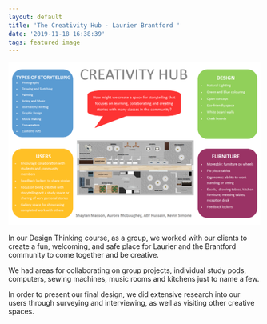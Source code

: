 ```yaml
---
layout: default
title: 'The Creativity Hub - Laurier Brantford '
date: '2019-11-18 16:38:39'
tags: featured image
---
```

![Creativity Hub](/images/uploads/the-creativity-hub.png "The Creativity Hub")

In our Design Thinking course, as a group, we worked with our clients to create a fun, welcoming, and safe place for Laurier and the Brantford community to come together and be creative.

We had areas for collaborating on group projects, individual study pods, computers, sewing machines, music rooms and kitchens just to name a few.

In order to present our final design, we did extensive research into our users through surveying and interviewing, as well as visiting other creative spaces.
